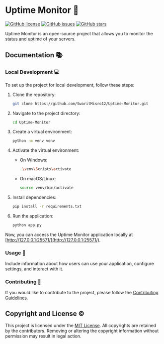 # Uptime Monitor 🚀


[![GitHub license](https://img.shields.io/github/license/SwaritMisro12/Uptime-Monitor)](https://github.com/SwaritMisro12/Uptime-Monitor/blob/main/LICENSE)
[![GitHub issues](https://img.shields.io/github/issues/SwaritMisro12/Uptime-Monitor)](https://github.com/SwaritMisro12/Uptime-Monitor/issues)
[![GitHub stars](https://img.shields.io/github/stars/SwaritMisro12/Uptime-Monitor)](https://github.com/SwaritMisro12/Uptime-Monitor/stargazers)

Uptime Monitor is an open-source project that allows you to monitor the status and uptime of your servers.

## Documentation 📚

### Local Development 💻

To set up the project for local development, follow these steps:

1. Clone the repository:

    ```bash
    git clone https://github.com/SwaritMisro12/Uptime-Monitor.git
    ```

2. Navigate to the project directory:

    ```bash
    cd Uptime-Monitor
    ```

3. Create a virtual environment:

    ```bash
    python -m venv venv
    ```

4. Activate the virtual environment:

    - On Windows:

        ```bash
        .\venv\Scripts\activate
        ```

    - On macOS/Linux:

        ```bash
        source venv/bin/activate
        ```

5. Install dependencies:

    ```bash
    pip install -r requirements.txt
    ```

6. Run the application:

    ```bash
    python app.py
    ```

Now, you can access the Uptime Monitor application locally at [http://127.0.0.1:25571/](http://127.0.0.1:25571/).

### Usage 🚦

Include information about how users can use your application, configure settings, and interact with it.

### Contributing 🤝

If you would like to contribute to the project, please follow the [Contributing Guidelines](CONTRIBUTING.md).

## Copyright and License ©️

This project is licensed under the [MIT License](LICENSE). All copyrights are retained by the contributors. Removing or altering the copyright information without permission may result in legal action.
